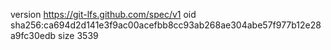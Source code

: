 version https://git-lfs.github.com/spec/v1
oid sha256:ca694d2d141e3f9ac00acefbb8cc93ab268ae304abe57f977b12e28a9fc30edb
size 3539
